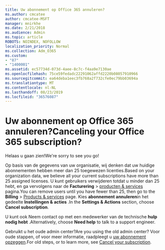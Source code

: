 ```yaml
---
title: Uw abonnement op Office 365 annuleren?
ms.author: cmcatee
author: cmcatee-MSFT
manager: mnirkhe
ms.date: 2/21/2018
ms.audience: Admin
ms.topic: article
ROBOTS: NOINDEX, NOFOLLOW
localization_priority: Normal
ms.collection: Adm_O365
ms.custom:
- "87"
- "1400001"
ms.assetid: ec57734d-073d-4aee-8c7c-f4aa9e7130ae
ms.openlocfilehash: 75ce59fedadc22291062affd2220b08057910966
ms.sourcegitcommit: ea64deba1eec3fb768a2f732cfe0ec79bb03694a
ms.translationtype: MT
ms.contentlocale: nl-NL
ms.lasthandoff: 08/23/2019
ms.locfileid: "36576087"
---
```

# <a name="canceling-your-office-365-subscription"></a><span data-ttu-id="1dcdf-102">Uw abonnement op Office 365 annuleren?</span><span class="sxs-lookup"><span data-stu-id="1dcdf-102">Canceling your Office 365 subscription?</span></span>

<span data-ttu-id="1dcdf-103">Helaas u gaan zien!</span><span class="sxs-lookup"><span data-stu-id="1dcdf-103">We're sorry to see you go!</span></span>
  
<span data-ttu-id="1dcdf-104">Op basis van de gegevens van uw organisatie, wij denken dat uw huidige abonnementen hebben meer dan 25 toegewezen licenties.</span><span class="sxs-lookup"><span data-stu-id="1dcdf-104">Based on your organization data, we believe all your current subscriptions have more than 25 assigned licenses.</span></span> <span data-ttu-id="1dcdf-105">U kunt gebruikers verwijderen totdat u minder dan 25 hebt, en ga vervolgens naar de **Facturering** \> [producten & services](https://go.microsoft.com/fwlink/p/?linkid=842054) pagina.</span><span class="sxs-lookup"><span data-stu-id="1dcdf-105">You can remove users until you have fewer than 25, then go to the **Billing** \> [Products & services](https://go.microsoft.com/fwlink/p/?linkid=842054) page.</span></span> <span data-ttu-id="1dcdf-106">Kies **abonnement annuleren**in het gedeelte **Instellingen & acties** .</span><span class="sxs-lookup"><span data-stu-id="1dcdf-106">In the **Settings & Actions** section, choose **Cancel subscription**.</span></span>
  
<span data-ttu-id="1dcdf-107">U kunt ook Neem contact op met een medewerker van de technische **hulp nodig hebt** .</span><span class="sxs-lookup"><span data-stu-id="1dcdf-107">Alternatively, choose **Need help** to talk to a support engineer.</span></span>
  
<span data-ttu-id="1dcdf-108">Gebruikt u het oude admin center?</span><span class="sxs-lookup"><span data-stu-id="1dcdf-108">Are you using the old admin center?</span></span> <span data-ttu-id="1dcdf-109">Voor oude stappen, of voor meer informatie, raadpleegt u [uw abonnement opzeggen](https://docs.microsoft.com/office365/admin/subscriptions-and-billing/cancel-your-subscription).</span><span class="sxs-lookup"><span data-stu-id="1dcdf-109">For old steps, or to learn more, see [Cancel your subscription](https://docs.microsoft.com/office365/admin/subscriptions-and-billing/cancel-your-subscription).</span></span>
